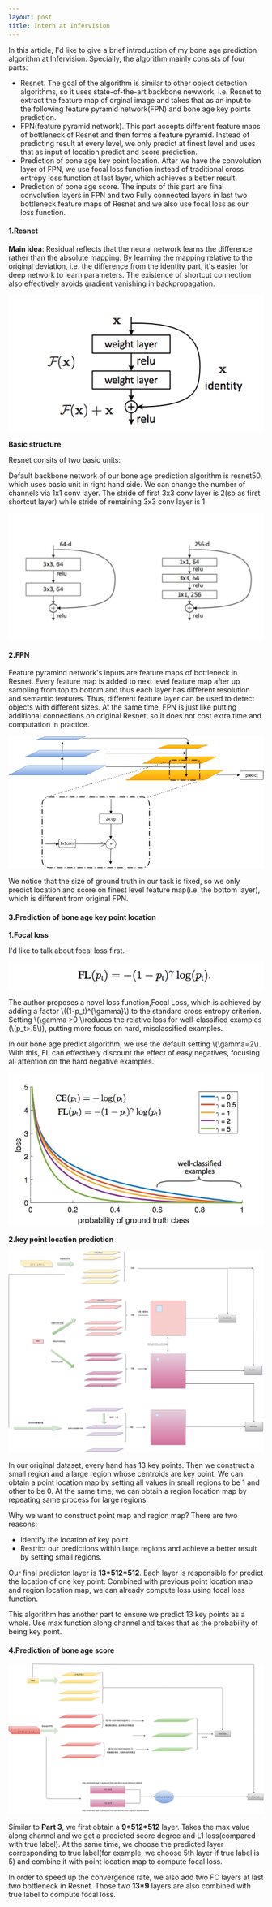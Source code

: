 ```yaml
---
layout: post
title: Intern at Infervision
---
```



In this article, I'd like to give a brief introduction of my bone age prediction algorithm at Infervision. Specially, the algorithm mainly consists of four parts:

* Resnet. The goal of the algorithm is similar to other object detection algorithms, so it uses state-of-the-art backbone newwork, i.e. Resnet to extract the feature map of orginal image and takes that as an input to the following feature pyramid network(FPN) and bone age key points prediction.
* FPN(feature pyramid network). This part accepts different feature maps of bottleneck of Resnet and then forms a feature pyramid. Instead of predicting result at every level, we only predict at finest level and uses that as input of location predict and score prediction.
* Prediction of bone age key point location. After we have the convolution layer of FPN, we use focal loss function instead of traditional cross entropy loss function at last layer, which achieves a better result.
* Prediction of bone age score. The inputs of this part are final convolution layers in FPN and two Fully connected layers in last two bottleneck feature maps of Resnet and we also use focal loss as our loss function.

#### 1.Resnet

**Main idea**: Residual reflects that the neural network learns the difference rather than the absolute mapping. By learning the mapping relative to the original deviation, i.e. the difference from the identity part, it's easier for deep network to learn parameters. The existence of shortcut connection also effectively avoids gradient vanishing in backpropagation.

![resnet picture](https://github.com/YuhuiNi/YuhuiNi.github.io/raw/master/img/resnet1.png)

**Basic structure**

Resnet consits of two basic units:

Default backbone network of our bone age prediction algorithm is resnet50, which uses basic unit in right hand side. We can change the number of channels via 1x1 conv layer. The stride of first 3x3 conv layer is 2(so as first shortcut layer) while stride of remaining 3x3 conv layer is 1.

![network_strcture](https://github.com/YuhuiNi/YuhuiNi.github.io/raw/master/img/network_structure.png)


#### 2.FPN

Feature pyramind network's inputs are feature maps of bottleneck in Resnet. Every feature map is added to next level feature map after up sampling from top to bottom and thus each layer has different resolution and semantic features. Thus, different feature layer can be used to detect objects with different sizes. At the same time, FPN is just like putting additional connections on original Resnet, so it does not cost extra time and computation in practice.

![fpn](https://github.com/YuhuiNi/YuhuiNi.github.io/raw/master/img/Resnet%2Bfpn.png)

We notice that the size of ground truth in our task is fixed, so we only predict location and score on finest level feature map(i.e. the bottom layer), which is different from original FPN.

#### 3.Prediction of bone age key point location

**1.Focal loss**

I'd like to talk about focal loss first.

![focal loss](https://github.com/YuhuiNi/YuhuiNi.github.io/raw/master/img/focal_loss.png)

The author proposes a novel loss function,Focal Loss, which is achieved by adding a factor \\((1-p_t)^{\gamma}\\) to the standard cross entropy criterion. Setting \\(\gamma >0 \\)reduces the relative loss for well-classified examples (\\(p_t>.5\\)), putting more focus on hard, misclassified examples.

In our bone age predict algorithm, we use the default setting \\(\gamma=2\\). With this, FL can effectively discount the effect of easy negatives, focusing all attention on the hard negative examples.

![fc_plot](https://github.com/YuhuiNi/YuhuiNi.github.io/raw/master/img/fc_plot.png)

**2.key point location prediction**

![keypoint](https://github.com/YuhuiNi/YuhuiNi.github.io/raw/master/img/boneage_predict.png)

In our original dataset, every hand has 13 key points. Then we construct a small region and a large region whose centroids are key point. We can obtain a point location map by setting all values in small regions to be 1 and other to be 0. At the same time, we can obtain a region location map by repeating same process for large regions. 

Why we want to construct point map and region map? There are two reasons:

* Identify the location of key point.
* Restrict our predictions within large regions and achieve a better result by setting small regions.

Our final predicton layer is **13\*512\*512**. Each layer is responsible for predict the location of one key point. Combined with previous point location map and region location map, we can already compute loss using focal loss function.

This algorithm has another part to ensure we predict 13 key points as a whole. Use max function along channel and takes that    as the probability of being key point. 

#### 4.Prediction of bone age score

![score_predict](https://github.com/YuhuiNi/YuhuiNi.github.io/raw/master/img/score%20diagram.png)

Similar to **Part 3**, we first obtain a **9\*512\*512** layer. Takes the max value along channel and we get a predicted score degree and L1 loss(compared with true label). At the same time, we choose the predicted layer corresponding to true label(for example, we choose 5th layer if true label is 5) and combine it with point location map to compute focal loss.

In order to speed up the convergence rate, we also add two FC layers at last two bottleneck in Resnet. Those two **13\*9** layers are also combined with true label to compute focal loss.









